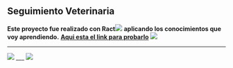## Seguimiento Veterinaria 
**Este proyecto fue realizado con Ract**<img src="https://upload.wikimedia.org/wikipedia/commons/thumb/4/47/React.svg/40px-React.svg.png" /> ****aplicando los conocimientos que voy aprendiendo.**** **[Aqui esta el link para probarlo](https://veterinariabasilio.netlify.app)**
<img src="https://i.ibb.co/2qTZFyw/Captura-desde-2023-02-10-21-32-42.png">
___
<img src="https://i.ibb.co/Gpq70Rt/Captura-desde-2023-02-10-21-32-40.png">
___
<img src="https://i.ibb.co/NCsKGHn/Captura-desde-2023-02-10-21-33-28.png">
